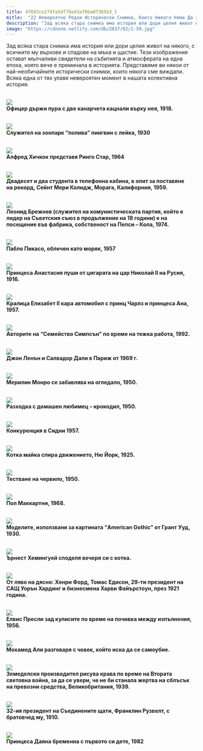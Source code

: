 ```yaml
---
title: 47693ce274fa5df76e43af0ba07365b3_t
mitle:  "22 Невероятно Редки Исторически Снимки, Които Никога Няма Да Забравите!"
description: "Зад всяка стара снимка има история или дори целия живот на някого, с всичките му върхове и спадове на мъка и щастие. Тези изображения остават мълчаливи свидетели на "
image: "https://cdnone.netlify.com/db/2017/02/1-59.jpg"
---
```


 <p>Зад всяка стара снимка има история или дори целия живот на някого, с всичките му върхове и спадове на мъка и щастие. Тези изображения остават мълчаливи свидетели на събитията и атмосферата на една епоха, която вече е преминала в историята. Представяме ви някои от най-необичайните исторически снимки, които някога сме виждали. Всяка една от тях улавя невероятен момент в нашата колективна история.</p>      <p> <br/><img src="https://cdnone.netlify.com/db/2017/02/1-59.jpg"/><br/> <strong>Офицер държи пура с две канарчета кацнали върху нея, 1918.</strong></p> <p> <br/><img src="https://cdnone.netlify.com/db/2017/02/2-61.jpg"/><br/> <strong>Служител на зоопарк “полива” пингвин с лейка, 1930</strong></p> <p> <br/><img src="https://cdnone.netlify.com/db/2017/02/3-61.jpg"/><br/> <strong>Алфред Хичкок представя Ринго Стар, 1964</strong></p>      <p> <br/><img src="https://cdnone.netlify.com/db/2017/02/4-60.jpg"/><br/> <strong>Двадесет и два студента в телефонна кабина, в опит за поставяне на рекорд, Сейнт Мери Колидж, Морага, Калифорния, 1959.</strong></p> <p> <br/><img src="https://cdnone.netlify.com/db/2017/02/5-60.jpg"/><br/> <strong>Леонид Брежнев (служител на комунистическата партия, който е лидер на Съветския съюз в продължение на 18 години) е на посещение във фабрика, собственост на Пепси – Кола, 1974.</strong></p> <p> <br/><img src="https://cdnone.netlify.com/db/2017/02/6-55.jpg"/><br/> <strong>Пабло Пикасо, облечен като моряк, 1957</strong></p> <p> <br/><img src="https://cdnone.netlify.com/db/2017/02/7-54.jpg"/><br/> <strong>Принцеса Анастасия пуши от цигарата на цар Николай II на Русия, 1916.</strong></p>      <p> <br/><img src="https://cdnone.netlify.com/db/2017/02/8-53.jpg"/><br/> <strong>Кралица Елизабет II кара автомобил с принц Чарлз и принцеса Ана, 1957.</strong></p> <p> <br/><img src="https://cdnone.netlify.com/db/2017/02/9-53.jpg"/><br/> <strong>Авторите на “Семейство Симпсън” по време на тежка работа, 1992.</strong></p> <p> <br/><img src="https://cdnone.netlify.com/db/2017/02/10-48.jpg"/><br/> <strong>Джон Ленън и Салвадор Дали в Париж от 1969 г.</strong></p> <p> <br/><img src="https://cdnone.netlify.com/db/2017/02/11-44.jpg"/><br/> <strong>Мерилин Монро се забавлява на огледало, 1950.</strong></p> <p> <br/><img src="https://cdnone.netlify.com/db/2017/02/12-38.jpg"/><br/> <strong>Разходка с домашен любимец – крокодил, 1950.</strong></p> <p> <br/><img src="https://cdnone.netlify.com/db/2017/02/13-36.jpg"/><br/> <strong>Конкуренция в Сидни 1957.</strong></p>      <p> <br/><img src="https://cdnone.netlify.com/db/2017/02/14-34.jpg"/><br/> <strong>Котка майка спира движението, Ню Йорк, 1925.</strong></p> <p> <br/><img src="https://cdnone.netlify.com/db/2017/02/15-35.jpg"/><br/> <strong>Тестване на червило, 1950.</strong></p> <p> <br/><img src="https://cdnone.netlify.com/db/2017/02/16-22.jpg"/><br/> <strong>Пол Маккартни, 1968.</strong></p> <p> <br/><img src="https://cdnone.netlify.com/db/2017/02/17-19.jpg"/><br/> <strong>Моделите, използвани за картината “American Gothic” от Грант Ууд, 1930.</strong></p>      <p> <br/><img src="https://cdnone.netlify.com/db/2017/02/18-17.jpg"/><br/> <strong>Ърнест Хемингуей споделя вечеря си с котка.</strong></p> <p> <br/><img src="https://cdnone.netlify.com/db/2017/02/19-12.jpg"/><br/> <strong>От ляво на дясно: Хенри Форд, Томас Едисон, 29-ти президент на САЩ Уорън Хардинг и бизнесмена Харви Файърстоун, през 1921 година.</strong></p> <p> <br/><img src="https://cdnone.netlify.com/db/2017/02/20-12.jpg"/><br/> <strong>Елвис Пресли зад кулисите по време на почивка между изпълнения, 1956.</strong></p> <p> <br/><img src="https://cdnone.netlify.com/db/2017/02/21-9.jpg"/><br/> <strong>Мохамед Али разговаря с човек, който иска да се самоубие.</strong></p> <p> <br/><img src="https://cdnone.netlify.com/db/2017/02/22-9.jpg"/><br/> <strong>Земеделски производител рисува крава по време на Втората световна война, за да се увери, че не би станала жертва на сблъсък на превозни средства, Великобритания, 1939.</strong></p> <p> <br/><img src="https://cdnone.netlify.com/db/2017/02/23-7.jpg"/><br/> <strong>32-ия президент на Съединените щати, Франклин Рузвелт, с братовчед му, 1910.</strong></p> <p> <br/><img src="https://cdnone.netlify.com/db/2017/02/24-6.jpg"/><br/> <strong>Принцеса Даяна бременна с първото си дете, 1982</strong></p>       